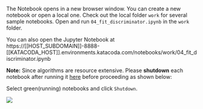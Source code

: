 
The Notebook opens in a new browser window. You can create a new notebook or open a local one. Check out the local folder `work` for several sample notebooks. Open and run `04_fit_discriminator.ipynb` in the `work` folder.

You can also open the Jupyter Notebook at https://[[HOST_SUBDOMAIN]]-8888-[[KATACODA_HOST]].environments.katacoda.com/notebooks/work/04_fit_discriminator.ipynb

**Note:**
Since algorithms are resource extensive. Please **shutdown** each notebook after running it [here](https://[[HOST_SUBDOMAIN]]-8888-[[KATACODA_HOST]].environments.katacoda.com/notebooks/work) before proceeding as shown below:

Select green(running) notebooks and click `Shutdown`.

![](https://github.com/fenago/katacoda-scenarios/raw/master/deep-learning-computer-vision/2.JPG)